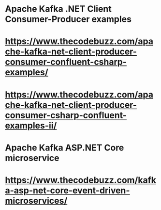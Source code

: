 # Apache Kafka .NET Client Consumer-Producer examples
# https://www.thecodebuzz.com/apache-kafka-net-client-producer-consumer-confluent-csharp-examples/
# https://www.thecodebuzz.com/apache-kafka-net-client-producer-consumer-csharp-confluent-examples-ii/

# Apache Kafka ASP.NET Core microservice
# https://www.thecodebuzz.com/kafka-asp-net-core-event-driven-microservices/

